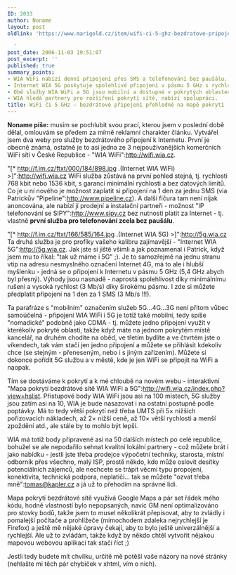 ```yaml
---
ID: 2033
author: Noname
layout: post
oldlink: 'https://www.marigold.cz/item/wifi-ci-5-ghz-bezdratove-pripojeni-prehledne-na-mape-pokryti

  '
post_date: 2006-11-03 19:51:07
post_excerpt: ''
published: true
summary_points:
- WIA WiFi nabízí denní připojení přes SMS a telefonování bez paušálu.
- Internet WIA 5G poskytuje spolehlivé připojení v pásmu 5 GHz s rychlostí 3 Mb/s.
- Obě služby WIA WiFi a 5G jsou mobilní a dostupné v pokrytých oblastech.
- WIA hledá partnery pro rozšíření pokrytí sítě, nabízí spolupráci.
title: WiFi či 5 GHz – bezdrátové připojení přehledně na mapě pokrytí
---
```


<texy>**Noname píše:**  musím se pochlubit svou prací, kterou jsem v poslední době dělal, omlouvám se předem za mírně reklamní charakter článku. Vytvářel jsem dva weby pro služby bezdrátového připojení k Internetu. První je obecně známá, ostatně je to asi jedna ze 3 nejpoužívanějších komerčních WiFi sítí v České Republice - "WIA WiFi":http://wifi.wia.cz.

"[* http://f.im.cz/ftxt/000/184/898.jpg .(Internet WIA WiFi) >]":http://wifi.wia.cz WiFi služba zůstává na první pohled stejná, tj. rychlosti 768 kbit nebo 1536 kbit, s garancí minimální rychlosti a bez datových limitů. Co je u ní nového je možnost zaplatit si připojení na 1 den za jednu SMS (via Patrickův "Pipeline":http://www.pipeline.cz). A další fičura tam není nijak anoncována, ale nabízí jí prodejní a instalační partneři  - možnost "IP telefonování se SIPY":http://www.sipy.cz bez nutnosti platit za Internet - tj. vlastně **první služba pro telefonování zcela bez paušálu**.

"[* http://f.im.cz/ftxt/166/585/164.jpg .(Internet WIA 5G) >]":http://5g.wia.cz Ta druhá služba je pro profíky vašeho kalibru zajímavější - "Internet WIA 5G":http://5g.wia.cz. Jak jste si jiště všimli a jak poznamenal i Patrick, když jsem mu to říkal: "tak už máme i 5G" ;). Je to samozřejmě na jednu stranu vtip na adresu nesmyslného označení Internet 4G, má to ale i hlubší myšlenku - jedná se o připojení k Internetu v pásmu 5 GHz (5,4 GHz abych byl přesný). Výhody jsou nasnadě - naprostá spolehlivost díky minimálnímu rušení a vysoká rychlost (3 Mb/s) díky širokému pásmu. I zde si můžete předplatit připojení na 1 den za 1 SMS (3 Mb/s !!!).

<!--more-->

Ta parafráze s "mobilním" označením služeb 5G...4G...3G není přitom vůbec samoúčelná - připojení WIA WiFi i 5G je totiž také mobilní, tedy spíše "nomadické" podobně jako CDMA - tj. můžete jedno připojení využít v kterékoliv pokryté oblasti, takže když máte na jednom pokrytém místě kancelář, na druhém chodíte na oběd, ve třetím bydlíte a ve čtvrtém jste o víkendech, tak vám stačí jen jedno připojení a můžete se přihlásit kdekoliv chce (se stejným - přeneseným, nebo i s jiným zařízením). Můžete si dokonce pořídit 5G službu a v městě, kde je jen WiFi se připojit na WiFi a naopak.

Tím se dostáváme k pokrytí a k mé chloubě na novém webu - interaktivní "Mapa pokrytí bezdrátové sítě WIA WiFi a 5G":http://wifi.wia.cz/index.php?view=hslist. Přístupové body WIA WiFi jsou asi na 100 místech, 5G služby jsou zatím asi na 10, WIA je bude nasazovat i na ostatní postupně podle poptávky. Má to tedy větší pokrytí než třeba UMTS při 5× nižších pořizovacích nákladech, až 2× nižší ceně, až 10× větší rychlosti a menší zpoždění atd., ale stále by to mohlo být lepší.

WIA má totiž body připravené asi na 50 dalších místech po celé republice, bohužel se ale nepodařilo sehnat kvalitní lokální partnery - což můžete brát i jako nabídku - jestli jste třeba prodejce výpočetní techniky, starosta, místní odborník přes všechno, malý ISP, prostě někdo, kdo může oslovit desítky potenciálních zájemců, ale nechcete se trápit věcmi typu propojení, konektivita, technická podpora, neplatiči... tak se můžete "ozvat třeba mně":tomas@kapler.cz a já už to přehodím na správné lidi.

Mapa pokrytí bezdrátové sítě využívá Google Maps a pár set řádek mého kódu, hodně vlastností bylo nepopsaných, navíc GM není optimalizováno pro stovky bodů, takže jsem to musel několikrát přepisovat, aby to zvládly i pomalejší počítače a prohlížeče (mimochodem zdaleka nejrychlejší je Firefox) a ještě mě nějaké úpravy čekají, aby to bylo ještě univerzálnější a rychlejší. Ale už to zvládám, takže když by někdo chtěl vytvořit nějakou mapovou webovou aplikaci tak stačí říct ;)

Jestli tedy budete mít chvilku, určitě mě potěší vaše názory na nové stránky (nehlašte mi těch pár chybiček v xhtml, vím o nich).